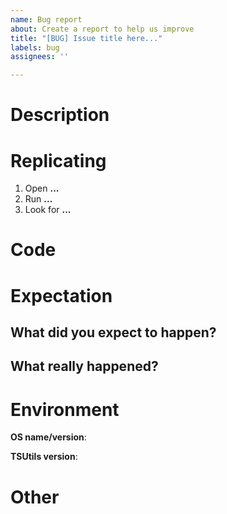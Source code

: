 ```yaml
---
name: Bug report
about: Create a report to help us improve
title: "[BUG] Issue title here..."
labels: bug
assignees: ''

---
```


<!--
  Hold up!
  You are about to create an official bug report for tsutils.
  Please make sure you tested your bug! If it's invalid, we
  will mark your issue as so and close it.

  It's best to test on the LATEST COMMIT on branch `master`.
  It makes it a lot easier for us to resolve your bug fast.
  
  Also, please check if your issue was already submitted.
  Duplicates waste everyone's time!
-->

# Description

<!-- Place an accurate description of the bug below. -->

# Replicating

<!-- Place accurate steps to replicate your bug below. -->

1. Open **...**
2. Run **...**
3. Look for **...**

# Code

<!-- If applicable, place a snippet of your code below. -->

# Expectation

## What did you expect to happen?

<!-- What did you want to happen? -->

## What really happened?

<!-- What happened instead? -->

# Environment

**OS name/version**: <!-- Place your OS' name and version after the :. -->

**TSUtils version**: <!-- Place your version of TSUtils after the :. -->

# Other

<!-- to fill checkboxes, simply replace - [ ] ... to - [x] ...

- [ ] I tested this on the latest `master`.

- [ ] I have ensured that this bug hasn't been reported before.
